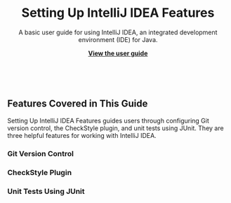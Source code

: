 <p align="center">
    <h1 align="center">Setting Up IntelliJ IDEA Features</h1>
    <p align="center">A basic user guide for using IntelliJ IDEA, an integrated development environment (IDE) for Java.</p>
    <p align="center"><strong><a href="https://seungho0106.github.io/Documentation/">View the user guide</a></strong></p>
    <br><br><br>
</p>

## Features Covered in This Guide
Setting Up IntelliJ IDEA Features guides users through configuring Git version control, the CheckStyle plugin, and unit tests using JUnit. They are three helpful features for working with IntelliJ IDEA.

### Git Version Control

### CheckStyle Plugin

### Unit Tests Using JUnit


